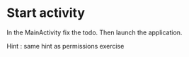 # Start activity

In the MainActivity fix the todo. Then launch the application.

Hint : same hint as permissions exercise
